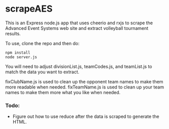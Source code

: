 # scrapeAES

This is an Express node.js app that uses cheerio and rxjs to scrape the Advanced Event Systems
web site and extract volleyball tournament results.

To use, clone the repo and then do:

    npm install
    node server.js

You will need to adjust divisionList.js, teamCodes.js, and teamList.js to match the data you want to extract.

fixClubName.js is used to clean up the opponent team names to make them more readable when needed.
fixTeamName.js is used to clean up your team names to make them more what you like when needed.

### Todo:
* Figure out how to use reduce after the data is scraped to generate the HTML.
